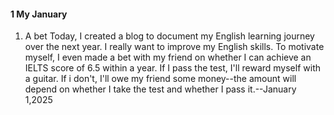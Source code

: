 #### 1 My January

1. A bet 
   Today, I created a blog to document my English learning journey over the next year. I really want to improve my English skills. To motivate myself, I even made a bet with my friend on whether I can achieve an IELTS score of 6.5 within a year. If I pass the test, I'll reward myself with a guitar. If i don't, I'll owe my friend some money--the amount will depend on whether I take the test and whether I pass it.--January 1,2025

